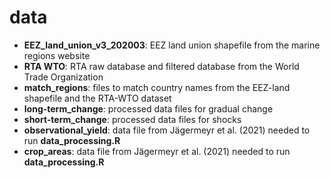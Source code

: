 # data

- **EEZ_land_union_v3_202003**: EEZ land union shapefile from the marine regions website
- **RTA WTO**: RTA raw database and filtered database from the World Trade Organization
- **match_regions**: files to match country names from the EEZ-land shapefile and the RTA-WTO dataset
- **long-term_change**: processed data files for gradual change
- **short-term_change**: processed data files for shocks
- **observational_yield**: data file from Jägermeyr et al. (2021) needed to run **data_processing.R**
- **crop_areas**: data file from Jägermeyr et al. (2021) needed to run **data_processing.R**